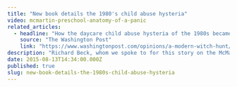 ```yaml
---
title: "New book details the 1980's child abuse hysteria"
video: mcmartin-preschool-anatomy-of-a-panic
related_articles:
  - headline: "How the daycare child abuse hysteria of the 1980s became a witch hunt"
    source: "The Washington Post"
    link: "https://www.washingtonpost.com/opinions/a-modern-witch-hunt/2015/07/31/057effd8-2f1a-11e5-8353-1215475949f4_story.html"
description: "Richard Beck, whom we spoke to for this story on the McMartin scandal, has a fascinating new book detailing the 1980's child abuse hysteria."
date: 2015-08-13T14:34:00.000Z
published: true
slug: new-book-details-the-1980s-child-abuse-hysteria
---
```


